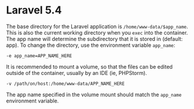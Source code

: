 # Laravel 5.4
The base directory for the Laravel application is `/home/www-data/$app_name`. This is also the current working directory when you `exec` into the container. The app name will determine the subdirectory that it is stored in (default: app). To change the directory, use the environment variable `app_name`:

    -e app_name=APP_NAME_HERE

It is recommended to mount a volume, so that the files can be edited outside of the container, usually by an IDE (ie, PHPStorm).

    -v /path/on/host:/home/www-data/APP_NAME_HERE

The app name specified in the volume mount should match the `app_name` environment variable.
